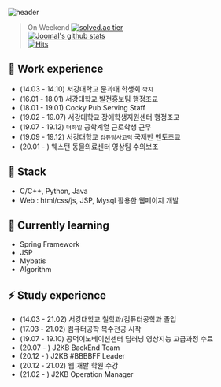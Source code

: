 ![header](https://capsule-render.vercel.app/api?type=wave&color=FFAA28&height=300&section=header&text=Yelin%20Cho&fontSize=90)

> On Weekend
[![solved.ac tier](http://mazassumnida.wtf/api/generate_badge?boj=yl95yl)](https://solved.ac/yl95yl)  
[![Joomal's github stats](https://github-readme-stats.vercel.app/api?username=JooMal)](https://github.com/JooMal/github-readme-stats)  
[![Hits](https://hits.seeyoufarm.com/api/count/incr/badge.svg?url=https%3A%2F%2Fgithub.com%2FJooMal&count_bg=%23FFF49F&title_bg=%23FFD42C&icon=&icon_color=%23E7E7E7&title=VISIT&edge_flat=false)](https://hits.seeyoufarm.com)

## 🔭 Work experience
- (14.03 - 14.10) 서강대학교 문과대 학생회 `깍지`
- (16.01 - 18.01) 서강대학교 발전홍보팀 행정조교
- (18.01 - 19.01) Cocky Pub Serving Staff
- (19.02 - 19.07) 서강대학교 장애학생지원센터 행정조교
- (19.07 - 19.12) `더하일` 공학계열 근로학생 근무
- (19.09 - 19.12) 서강대학교 `컴퓨팅사고력` 국제반 멘토조교
- (20.01 - ) 웨스턴 동물의료센터 영상팀 수의보조

## 🛒 Stack
- C/C++, Python, Java
- Web : html/css/js, JSP, Mysql 활용한 웹페이지 개발

## 🌱 Currently learning
- Spring Framework
- JSP
- Mybatis
- Algorithm

## ⚡ Study experience
- (14.03 - 21.02) 서강대학교 철학과/컴퓨터공학과 졸업
- (17.03 - 21.02) 컴퓨터공학 복수전공 시작
- (19.07 - 19.10) 공덕이노베이션센터 딥러닝 영상지능 고급과정 수료
- (20.07 - ) J2KB BackEnd Team
- (20.12 - ) J2KB #BBBBFF Leader
- (20.12 - 21.02) 웹 개발 학원 수강
- (21.02 - ) J2KB Operation Manager

